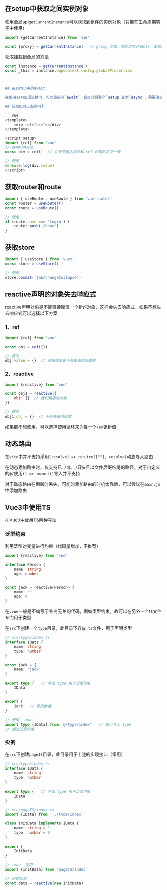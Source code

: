 ## 在setup中获取之间实例对象

使用全局api`getCurrentInstance`可以获取到组件的实例对象（只能在生命周期钩子中使用）

```js
import {getCurrentInstance} from 'vue'

const {proxy} = getCurrentInstance()  // proxy 对象，除此之外还有ctx，是普通对象
```

获取挂载到全局的方法

```js
const instance = getCurrentInstance()
const _this = instance.appContext.config.globalProperties
	```


## 在setup中的await

在使用setup语法糖时，可以直接写`await`，会自动将整个`setup`变为`async`，需要注意的是，一定要在父组件使用`<Suspense>`包裹

## 获取DOM元素的ref

```vue
<template>
	<div ref="div"></div>
</template>

<script setup>
import {ref} from 'vue'
// 获取DOM元素
const div = ref()  // 注意变量名必须和 ref 设置的名字一致

// 使用
console.log(div.value)
</script>
```

## 获取router和route

```js
import { useRouter, useRoute } from 'vue-router'
const router = useRouter()
const route = useRoute()

// 使用
if (route.name === 'login') {
	router.push('/home')
}
```


## 获取store

```js
import { useStore } from 'vuex'
const store = useStore()

// 使用
store.commit('tab/changeCollapse')
```

## reactive声明的对象失去响应式

reactive声明对象是不能直接赋值一个新的对象，这样会失去响应式，如果不想失去响应式可以选择以下方案

### 1、ref

```js
import {ref} from 'vue'

const obj = ref({})

// 修改
obj.value = {}  // 直接赋值是不会失去响应式的
```

### 2、reactive

```js
import {reactive} from 'vue'

const obj1 = reactive({
	obj: {}  // 我们需要的对象
})

// 修改
obj1.obj = {}  // 不会失去响应式
```

如果都不想使用，可以选择使用循环来为每一个`key`更新值


## 动态路由

在`vite`中并不支持采用`(resolve) => require([""], resolve)`动态导入路由

在动态添加路由时，仅支持已`./`或`../`开头且以文件后缀结尾的路径，对于自定义的`@/`使用`() => import()`导入并不支持

对于动态路由在刷新时丢失，可能时添加路由的时机太靠后，可以尝试在`main.js`中添加路由


## Vue3中使用TS

在Vue3中使用TS两种写法

### 泛型约束

利用泛型对变量进行约束（代码量增加，不推荐）

```ts
import {reactive} from 'vue'

interface Person {
	name: string,
	age: number
}

const jack = reactive<Person> {
	name: "",
	age: 0
}
```

在`.vue`一般是不编写于业务无关的代码，例如类型约束，故可以在另外一个ts文件专门用于类型

在`src`下创建一个`type`目录，此目录下存放`.ts`文件，用于声明类型

```ts
// src/type/index.ts
interface IData {
    name: string,
    type: number
}

const jack = {
	name: 'jack'
}
  
export type {   // 导出 type 用于泛型约束
    IData
}

export {
	jack   // 导出数据
}

// 使用  .vue
import type {IData} from '@/type/index'   // 表示导入 type
// 通过泛型约束
```

### 实例

在`src`下创建`pageJS`目录，此目录用于上述的实现接口（常用）

```ts
// src/type/index.ts
interface IData {
    name: string,
    type: number
}
  
export type {   // 导出 type 用于泛型约束
    IData
}

// src/pageTS/index.ts
import {IData} from '../type/index'
  
class InitData implements IData {
    name: string = ''
    type: number = 0
}
  
export {
    InitData
}

// .vue  使用
import {InitData} from 'pageTS/index'

// 创建实例
const data = reactive(new InitData)
```